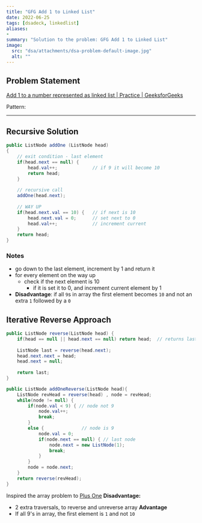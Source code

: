 ```yaml
---
title: "GFG Add 1 to Linked List"
date: 2022-06-25
tags: [dsadeck, linkedlist]
aliases:
- 
summary: "Solution to the problem: GFG Add 1 to Linked List"
image:
  src: "dsa/attachments/dsa-problem-default-image.jpg"
  alt: ""
---
```


## Problem Statement
[Add 1 to a number represented as linked list | Practice | GeeksforGeeks](https://practice.geeksforgeeks.org/problems/add-1-to-a-number-represented-as-linked-list/1#)

Pattern: 

---

## Recursive Solution
``` java
public ListNode addOne (ListNode head)
{
	// exit condition - last element
	if(head.next == null) {
		head.val++;             // if 9 it will become 10
		return head;
	}
	
	// recursive call
	addOne(head.next);
	
	// WAY UP
	if(head.next.val == 10) {   // if next is 10
		head.next.val = 0;      // set next to 0
		head.val++;             // increment current
	}
	return head;
}
```

### Notes
- go down to the last element, increment by 1 and return it
- for every element on the way up
	- check if the next element is 10
		- if it is set it to 0, and increment current element by 1
- **Disadvantage**: if all `9`s in array the first element becomes `10` and not an extra `1` followed by a `0`

## Iterative Reverse Approach
``` java
public ListNode reverse(ListNode head) {
	if(head == null || head.next == null) return head;  // returns last node
	
	ListNode last = reverse(head.next);
	head.next.next = head;
	head.next = null;
	
	return last;
}

public ListNode addOneReverse(ListNode head){
	ListNode revHead = reverse(head) , node = revHead;
	while(node != null) {
		if(node.val < 9) { // node not 9
			node.val++;
			break;
		}
		else {              // node is 9
			node.val = 0;
			if(node.next == null) { // last node
				node.next = new ListNode(1);
				break;
			}
		}
		node = node.next;
	}
	return reverse(revHead);
}
```

Inspired the array problem to [Plus One](https://leetcode.com/problems/plus-one/discuss/24082/My-Simple-Java-Solution)
**Disadvantage:**
-  2 extra traversals, to reverse and unreverse array
**Advantage**
- If all 9's in array, the first element is `1` and not `10`